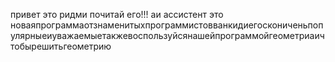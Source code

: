 привет это ридми почитай его!!!
аи ассистент это новаяпрограммаотзнаменитыхпрограммистовванкидиегоскониченьпопулярныеиуважаемыетакжевоспользуйсянашейпрограммойгеометриаичтобырешитьгеометрию
